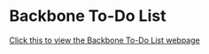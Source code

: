 # Backbone To-Do List 
[Click this to view the Backbone To-Do List webpage](https://exarp1.github.io/)
